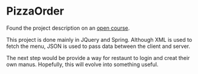 # PizzaOrder

Found the project description on an [open course](http://cs75.tv/2012/summer/#about,projects). 

This project is done mainly in JQuery and Spring. Although XML is used to fetch the menu, JSON is used to pass data between the client and server.

The next step would be provide a way for restaunt to login and creat their own manus. Hopefully, this will evolve into something useful.
